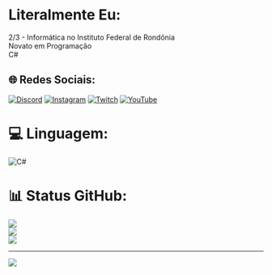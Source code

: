 # Literalmente Eu:
2/3 - Informática no Instituto Federal de Rondônia<br>Novato em Programação<br>C#


## 🌐 Redes Sociais:
[![Discord](https://img.shields.io/badge/Discord-%237289DA.svg?logo=discord&logoColor=white)](https://discord.gg/discord.com/channels/419671040252444682) [![Instagram](https://img.shields.io/badge/Instagram-%23E4405F.svg?logo=Instagram&logoColor=white)](https://instagram.com/https://www.instagram.com/joaoggo_/) [![Twitch](https://img.shields.io/badge/Twitch-%239146FF.svg?logo=Twitch&logoColor=white)](https://twitch.tv/https://www.twitch.tv/teleportarggo) [![YouTube](https://img.shields.io/badge/YouTube-%23FF0000.svg?logo=YouTube&logoColor=white)](https://youtube.com/@https://www.youtube.com/@Joaoggo) 

# 💻 Linguagem:
![C#](https://img.shields.io/badge/c%23-%23239120.svg?style=for-the-badge&logo=csharp&logoColor=white)
# 📊 Status GitHub:
![](https://github-readme-stats.vercel.app/api?username=GGO-j&theme=shadow_red&hide_border=false&include_all_commits=false&count_private=false)<br/>
![](https://github-readme-streak-stats.herokuapp.com/?user=GGO-j&theme=shadow_red&hide_border=false)<br/>
![](https://github-readme-stats.vercel.app/api/top-langs/?username=GGO-j&theme=shadow_red&hide_border=false&include_all_commits=false&count_private=false&layout=compact)

---
[![](https://visitcount.itsvg.in/api?id=GGO-j&icon=0&color=4)](https://visitcount.itsvg.in)

<!-- Proudly created with GPRM ( https://gprm.itsvg.in ) -->
